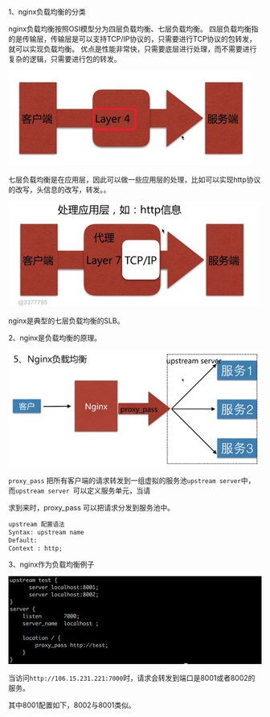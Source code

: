 
1、nginx负载均衡的分类

nginx负载均衡按照OSI模型分为四层负载均衡、七层负载均衡。
四层负载均衡指的是传输层，传输层是可以支持TCP/IP协议的，只需要进行TCP协议的包转发，就可以实现负载均衡。
优点是性能非常快，只需要底层进行处理，而不需要进行复杂的逻辑，只需要进行包的转发。 

![负载均衡01.png](../screenshots/负载均衡01.png)

七层负载均衡是在应用层，因此可以做一些应用层的处理，比如可以实现http协议的改写，头信息的改写，转发。。
 
![负载均衡01.png](../screenshots/负载均衡02.png)

nginx是典型的七层负载均衡的SLB。

2、nginx是负载均衡的原理。

![负载均衡03.png](../screenshots/负载均衡03.png)

`proxy_pass` 把所有客户端的请求转发到一组虚拟的服务池`upstream server`中，而`upstream server `可以定义服务单元，当请

求到来时，proxy_pass 可以把请求分发到服务池中。

```
upstream 配置语法
Syntax: upstream name
Default:
Context : http;

```

3、nginx作为负载均衡例子

![负载均衡04.png](../screenshots/负载均衡04.png)

当访问`http://106.15.231.221:7000`时，请求会转发到端口是8001或者8002的服务。

其中8001配置如下，8002与8001类似。
